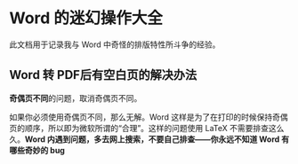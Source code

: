 # Word 的迷幻操作大全

此文档用于记录我与 Word 中奇怪的排版特性所斗争的经验。

## Word 转 PDF后有空白页的解决办法

**奇偶页不同**的问题，取消奇偶页不同。

如果你必须使用奇偶页不同，那么无解。Word 这样是为了在打印的时候保持奇偶页的顺序，所以即为微软所谓的“合理”。这样的问题使用 LaTeX 不需要排查这么久。**Word 内遇到问题，多去网上搜索，不要自己排查——你永远不知道 Word 有哪些奇妙的 bug**

